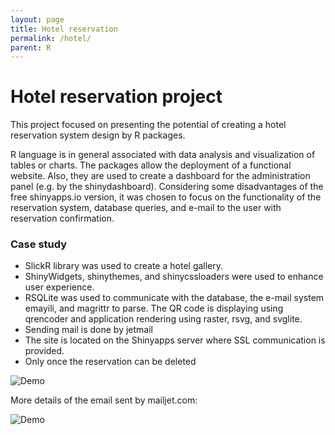 ```yaml
---
layout: page
title: Hotel reservation
permalink: /hotel/
parent: R
---
```


# Hotel reservation project
This project focused on presenting the potential of creating a hotel reservation system design by R packages.

R language is in general associated with data analysis and visualization of tables or charts. The packages allow the deployment of a functional website. Also, they are used to create a dashboard for the administration panel (e.g. by the shinydashboard). Considering some disadvantages of the free shinyapps.io version, it was chosen to focus on the functionality of the reservation system, database queries, and e-mail to the user with reservation confirmation.

### Case study
* SlickR library was used to create a hotel gallery.
* ShinyWidgets, shinythemes, and shinycssloaders were used to enhance user experience. 
* RSQLite was used to communicate with the database, the e-mail system emayili, and magrittr to parse. The QR code is displaying using qrencoder and application rendering using raster, rsvg, and svglite.
* Sending mail is done by jetmail
* The site is located on the Shinyapps server where SSL communication is provided.
* Only once the reservation can be deleted

![Demo]({{site.url}}/assets/images/hotel_files/hotel.gif)

More details of the email sent by mailjet.com:

![Demo]({{site.url}}/assets/images/hotel_files/hotel_mail.png)


